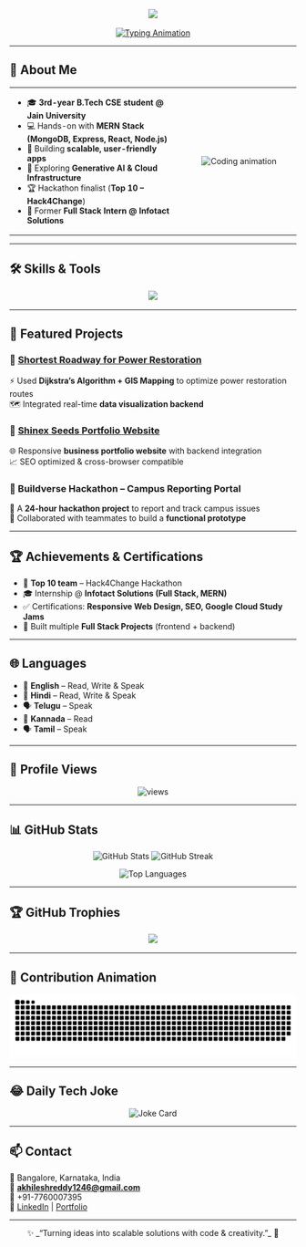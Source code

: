 <!-- Animated Header -->
<p align="center">
  <img src="https://capsule-render.vercel.app/api?type=waving&height=200&color=gradient&text=👋%20Hi,%20I'm%20Akhilesh%20Reddy&fontSize=40&fontAlignY=35&animation=twinkling&fontColor=ffffff" />
</p>

<!-- Typing Animation -->
<p align="center">
  <a href="https://git.io/typing-svg">
    <img src="https://readme-typing-svg.herokuapp.com?font=Fira+Code&size=24&duration=2500&pause=1000&color=14B8A6&center=true&vCenter=true&width=650&lines=🚀+Full+Stack+Developer;🌱+Exploring+AI+%26+Cloud;💡+Turning+ideas+into+solutions;🤝+Open+to+collaborations" alt="Typing Animation" />
  </a>
</p>

---

## 🌟 About Me  

<table>
<tr>
<td width="60%" valign="top">

- 🎓 **3rd-year B.Tech CSE student @ Jain University**  
- 💻 Hands-on with **MERN Stack (MongoDB, Express, React, Node.js)**  
- 🚀 Building **scalable, user-friendly apps**  
- 🤖 Exploring **Generative AI & Cloud Infrastructure**  
- 🏆 Hackathon finalist (**Top 10 – Hack4Change**)  
- 💼 Former **Full Stack Intern @ Infotact Solutions**  

</td>
<td width="40%" align="center">

<img src="https://raw.githubusercontent.com/abhisheknaiidu/abhisheknaiidu/master/code.gif" alt="Coding animation" width="300"/>

</td>
</tr>
</table>

---

## 🛠 Skills & Tools  

<p align="center">
  <img src="https://skillicons.dev/icons?i=html,css,javascript,php,python,cpp,java,react,nodejs,mongodb,sql,firebase,git,github,vscode,postman,figma" />
</p>

---

## 📂 Featured Projects  

### 🔹 [Shortest Roadway for Power Restoration](https://github.com/akhilesh-reddy2005/Shortest-Roadway-for-Power-Restoration)  
⚡ Used **Dijkstra’s Algorithm + GIS Mapping** to optimize power restoration routes  
🗺️ Integrated real-time **data visualization backend**  

### 🔹 [Shinex Seeds Portfolio Website](#)  
🌐 Responsive **business portfolio website** with backend integration  
📈 SEO optimized & cross-browser compatible  

### 🔹 Buildverse Hackathon – Campus Reporting Portal  
🏫 A **24-hour hackathon project** to report and track campus issues  
🤝 Collaborated with teammates to build a **functional prototype**  

---

## 🏆 Achievements & Certifications  

- 🥇 **Top 10 team** – Hack4Change Hackathon  
- 🎓 Internship @ **Infotact Solutions (Full Stack, MERN)**  
- ✅ Certifications: **Responsive Web Design, SEO, Google Cloud Study Jams**  
- 🏅 Built multiple **Full Stack Projects** (frontend + backend)  

---

## 🌐 Languages  

- 🏅 **English** – Read, Write & Speak  
- 🏅 **Hindi** – Read, Write & Speak  
- 🗣 **Telugu** – Speak  
- 📖 **Kannada** – Read  
- 🗣 **Tamil** – Speak  

---

## 👀 Profile Views  
<p align="center">
  <img src="https://komarev.com/ghpvc/?username=akhilesh-reddy2005&label=Profile%20Views&color=0e75b6&style=for-the-badge" alt="views"/>
</p>

---

## 📊 GitHub Stats  

<p align="center">
  <img src="https://github-readme-stats.vercel.app/api?username=akhilesh-reddy2005&show_icons=true&theme=tokyonight&hide_border=true&border_radius=15" height="180" alt="GitHub Stats"/>
  <img src="https://github-readme-streak-stats.herokuapp.com/?user=akhilesh-reddy2005&theme=tokyonight&hide_border=true&border_radius=15" height="180" alt="GitHub Streak"/>
</p>

<p align="center">
  <img src="https://github-readme-stats.vercel.app/api/top-langs/?username=akhilesh-reddy2005&layout=compact&theme=tokyonight&hide_border=true&border_radius=15" height="180" alt="Top Languages"/>
</p>

---

## 🏆 GitHub Trophies  

<p align="center">
  <img src="https://github-profile-trophy.vercel.app/?username=akhilesh-reddy2005&theme=algolia&no-frame=true&margin-w=15&margin-h=15&row=1&column=6" />
</p>

---

## 🐍 Contribution Animation  

<p align="center">
  <img src="https://raw.githubusercontent.com/Platane/snk/output/github-contribution-grid-snake.svg" alt="snake animation"/>
</p>

---

## 😂 Daily Tech Joke  

<p align="center">
  <img src="https://readme-jokes.vercel.app/api?theme=tokyonight" alt="Joke Card"/>
</p>

---

## 📫 Contact  

📍 Bangalore, Karnataka, India  
📧 **akhileshreddy1246@gmail.com**  
📱 +91-7760007395  
🔗 [LinkedIn](https://www.linkedin.com/in/akhilesh-reddy-612580292/) | [Portfolio](https://akhilesh-portfolio-taupe.vercel.app/)  

---

<p align="center">
  ✨ _“Turning ideas into scalable solutions with code & creativity.”_ 🚀
</p>
